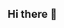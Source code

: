 ## Hi there 👋

<!--
**EduCavalcan7e/EduCavalcan7e** is a ✨ _special_ ✨ repository because its `README.md` (this file) appears on your GitHub profile.

Here are some ideas to get you started:

- 🔭 Professor de animação e modelagem 3D;
- 🌱 Estudante de análise e desenvolvimento de sistetmas;
- 👯 Este perfil será focado em compartilhamento de projetos pessoais na área de jogos e desenvolvimento de sistemas;
- 🤔 Pretendo compartilhar meus projetos e buscar sugestões com relação à eles;
- 💬 Sou um louco por tecnologia há mais de 30 anos, sendo que meu primeiro curso básico de informática foi no ano de 1990;
- 📫 Para entrar em contato comigo, também é possível me enviar mensagem através do meu perfil no Linkedin:
- 😄 www.linkedin.com/in/carloseduardocrm
-->
